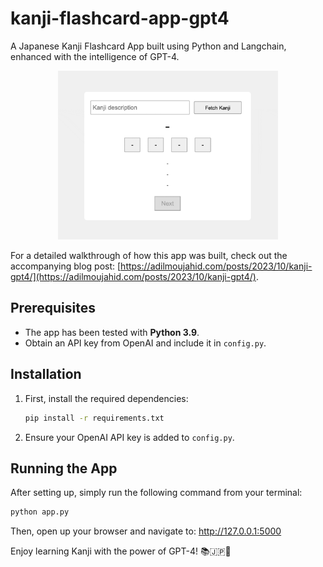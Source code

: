# kanji-flashcard-app-gpt4

A Japanese Kanji Flashcard App built using Python and Langchain, enhanced with the intelligence of GPT-4.

<div style="display:block;margin:auto;height:70%;width:70%">
  <img src="kanji-gpt4.gif">
</div>

For a detailed walkthrough of how this app was built, check out the accompanying blog post: [https://adilmoujahid.com/posts/2023/10/kanji-gpt4/](https://adilmoujahid.com/posts/2023/10/kanji-gpt4/).

## Prerequisites

- The app has been tested with **Python 3.9**.
- Obtain an API key from OpenAI and include it in `config.py`.

## Installation

1. First, install the required dependencies:
   ```bash
   pip install -r requirements.txt
   ```

2. Ensure your OpenAI API key is added to `config.py`.

## Running the App

After setting up, simply run the following command from your terminal:

```bash
python app.py
```

Then, open up your browser and navigate to: http://127.0.0.1:5000


Enjoy learning Kanji with the power of GPT-4! 📚🇯🇵🤖
